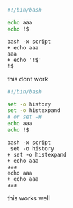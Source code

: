 
```bash
#!/bin/bash

echo aaa
echo !$
```

```
bash -x script
+ echo aaa
aaa
+ echo '!$'
!$
```

this dont work

```bash
#!/bin/bash

set -o history
set -o histexpand
# or set -H
echo aaa
echo !$
```
```
bash -x script
 set -o history
+ set -o histexpand
+ echo aaa
aaa
echo aaa
+ echo aaa
aaa
```
this works well
